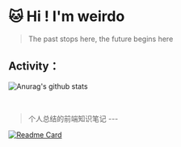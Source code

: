 
# 🐱 Hi ! I'm weirdo

> The past stops here, the future begins here


## Activity：

![Anurag's github stats](https://github-readme-stats.vercel.app/api?username=2WeirDo&show_icons=true&theme=nightowl)

<br/>



> 个人总结的前端知识笔记 --- 

[![Readme Card](https://github-readme-stats.vercel.app/api/pin/?username=2WeirDo&repo=notebook)](https://github.com/anuraghazra/github-readme-stats)

